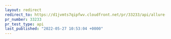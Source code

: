 ```yaml
---
layout: redirect
redirect_to: https://d1jvmts7qipfwv.cloudfront.net/pr/33233/api/allure-report/index.html
pr_number: 33233
pr_test_type: api
last_published: "2022-05-27 10:53:04 +0000"
---
```

